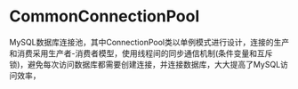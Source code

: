 # CommonConnectionPool

MySQL数据库连接池，其中ConnectionPool类以单例模式进行设计，连接的生产和消费采用生产者-消费者模型，使用线程间的同步通信机制(条件变量和互斥锁)，避免每次访问数据库都需要创建连接，并连接数据库，大大提高了MySQL访问效率，
